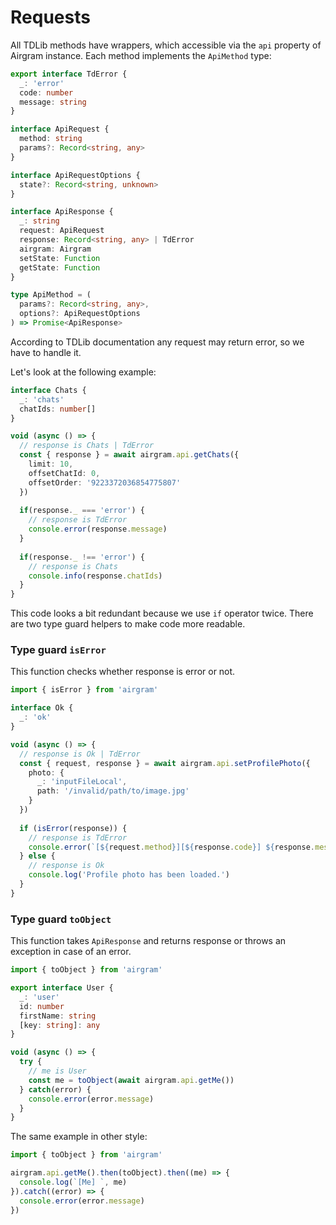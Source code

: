 # Requests

All TDLib methods have wrappers, which accessible via the `api` property of Airgram instance. Each method implements the `ApiMethod` type:

```typescript
export interface TdError {
  _: 'error'
  code: number
  message: string
}

interface ApiRequest {
  method: string
  params?: Record<string, any>
}

interface ApiRequestOptions {
  state?: Record<string, unknown>
}

interface ApiResponse {
  _: string
  request: ApiRequest
  response: Record<string, any> | TdError
  airgram: Airgram
  setState: Function
  getState: Function
}

type ApiMethod = (
  params?: Record<string, any>,
  options?: ApiRequestOptions
) => Promise<ApiResponse>

```

According to TDLib documentation any request may return error, so we have to handle it.

Let's look at the following example:

```typescript
interface Chats {
  _: 'chats'
  chatIds: number[]
}

void (async () => {
  // response is Chats | TdError
  const { response } = await airgram.api.getChats({
    limit: 10,
    offsetChatId: 0,
    offsetOrder: '9223372036854775807'
  })
  
  if(response._ === 'error') {
    // response is TdError
    console.error(response.message)
  }
  
  if(response._ !== 'error') {
    // response is Chats
    console.info(response.chatIds)
  }
}
```

This code looks a bit redundant because we use `if` operator twice. There are two type guard helpers to make code more readable.

### Type guard `isError`

This function checks whether response is error or not.

```typescript
import { isError } from 'airgram'

interface Ok {
  _: 'ok'
}

void (async () => {
  // response is Ok | TdError
  const { request, response } = await airgram.api.setProfilePhoto({
    photo: {
      _: 'inputFileLocal',
      path: '/invalid/path/to/image.jpg'
    }
  })
  
  if (isError(response)) {
    // response is TdError
    console.error(`[${request.method}][${response.code}] ${response.message}`)
  } else {
    // response is Ok
    console.log('Profile photo has been loaded.')
  }
}
```

### Type guard `toObject`

This function takes `ApiResponse` and returns response or throws an exception in case of an error.

```typescript
import { toObject } from 'airgram'

export interface User {
  _: 'user'
  id: number
  firstName: string
  [key: string]: any
}

void (async () => {
  try {
    // me is User
    const me = toObject(await airgram.api.getMe())
  } catch(error) {
    console.error(error.message)
  }
}
```

The same example in other style:

```typescript
import { toObject } from 'airgram'

airgram.api.getMe().then(toObject).then((me) => {
  console.log(`[Me] `, me)
}).catch((error) => {
  console.error(error.message)
})
```

